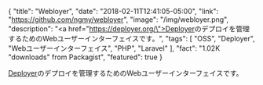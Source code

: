 {
  "title": "Webloyer",
  "date": "2018-02-11T12:41:05-05:00",
  "link": "https://github.com/ngmy/webloyer",
  "image": "/img/webloyer.png",
  "description": "<a href=\"https://deployer.org/\">Deployer</a>のデプロイを管理するためのWebユーザーインターフェイスです。",
  "tags": [
    "OSS",
    "Deployer",
    "Webユーザーインターフェイス",
    "PHP",
    "Laravel"
  ],
  "fact": "1.02K \"downloads\" from Packagist",
  "featured": true
}

[Deployer](https://deployer.org/)のデプロイを管理するためのWebユーザーインターフェイスです。
